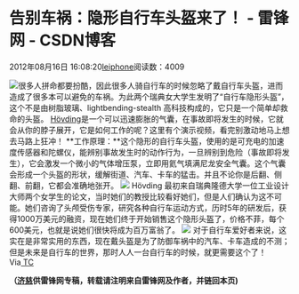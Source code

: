 
# 告别车祸：隐形自行车头盔来了！ - 雷锋网 - CSDN博客


2012年08月16日 16:08:20[leiphone](https://me.csdn.net/leiphone)阅读数：4009


![](http://www.leiphone.com/wp-content/uploads/2012/08/hovding-collar-150x150.jpg)很多人拼命都要扮酷，因此很多人骑自行车的时候忽略了戴自行车头盔，进而造成了很多本可以避免的车祸。为此两个瑞典女大学生发明了“自行车隐形头盔”，这个不是由树脂玻璃、lightbending-stealth
 高科技构成的，它只是一个简单却救命的头盔。
[Hövding](http://www.hovding.com/)是一个可以迅速膨胀的气囊，在事故即将发生的时候，它就会从你的脖子展开，它是如何工作的呢？这里有个演示视频，看完别激动地马上想去马路上狂冲！
**工作原理：**这个隐形的自行车头盔，使用的是可充电的加速度传感器和陀螺仪，能辨别事故发生时的动作行为，一旦辨别到危险（事故即将发生），它会激发一个微小的气体增压泵，立即用氦气填满尼龙安全气囊。这个气囊会形成一个头盔的形状，缓解街道、汽车、卡车的猛击。并且不论你是后翻、侧翻、前翻，它都会准确地张开。
![](http://www.leiphone.com/wp-content/uploads/2012/08/hamlet1.jpg)
Hövding 最初来自瑞典隆德大学一位工业设计大师两个女学生的论文，当时她们的教授比较看好她们，但是人们确认为这不可能。她们咨询了头颅受伤专家，研究各种自行车运动方式，历时5年的研发后，获得1000万美元的融资，现在她们终于开始销售这个隐形头盔了，价格不菲，每个600美元，也就是说她们很快将成为百万富翁了。
![](http://www.leiphone.com/wp-content/uploads/2012/08/hamlet.jpg)
对于自行车爱好者来说，这实在是非常实用的东西，现在戴头盔是为了防御车祸中的汽车、卡车造成的不测；但是未来是自行车的世界，那时人人一台自行车的时候，就更需要这个了！
Via[ TC](http://techcrunch.com/2012/08/15/invisible-bike-helmet/)

**（****[济慈](http://www.leiphone.com/author/emerson)****供****雷锋网****专稿，转载请注明来自雷锋网及作者，并链回本页)**


